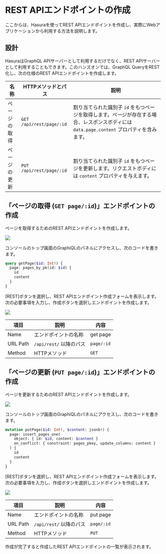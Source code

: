 # REST APIエンドポイントの作成

ここからは、Hasuraを使ってREST APIエンドポイントを作成し、実際にWebアプリケーションから利用する方法を説明します。

## 設計

HasuraはGraphQL APIサーバーとして利用するだけでなく、REST APIサーバーとして利用することもできます。このハンズオンでは、GraphQL QueryをREST化し、次の仕様のREST APIエンドポイントを作成します。

| 名称         | HTTPメソッドとパス       | 説明                                                                                                                                      |
| ------------ | ------------------------ | ----------------------------------------------------------------------------------------------------------------------------------------- |
| ページの取得 | `GET /api/rest/page/:id` | 割り当てられた識別子 `id` をもつページを取得します。ページが存在する場合、レスポンスボディには `data.page.content` プロパティを含みます。 |
| ページの更新 | `PUT /api/rest/page/:id` | 割り当てられた識別子 `id` をもつページを更新します。リクエストボディには `content` プロパティを与えます。                                 |

## 「ページの取得 (`GET page/:id`)」エンドポイントの作成

ページを取得するためのREST APIエンドポイントを作成します。

![](https://lh3.googleusercontent.com/WpWX9e0zMECBpUvdyFXyPAxKauwgpNVAwGSLzjt3M99aeL9t90CrqZrdpEf39uh5SKPBeYvfMX0i6KvTuXf39_rccK1o7aohwFL_OCmz0TX-i0Lc2tlJpk5gPMdTrEqzKyElKvPzEQ=w1280)

コンソールのトップ画面のGraphiQLのパネルにアクセスし、次のコードを書きます。

```graphql
query getPage($id: Int!) {
  page: pages_by_pk(id: $id) {
    id
    content
  }
}
```

[REST]ボタンを選択し、REST APIエンドポイント作成フォームを表示します。次の必要事項を入力し、作成ボタンを選択しエンドポイントを作成します。

![](https://lh3.googleusercontent.com/fKkiNL4nWYUtiG8OfAk8mhTxdJuZQclLLBWheVclr4EcC7ggsZzpI4mTYGQ-6pvWZWApa2acaUJKVjOFy5oHwqhtVfn4arYX01B29yUvOQwWPRIq-6JOBFNTfP_FxoNJNRaseYEMbw=w1280)

| 項目     | 説明                    | 内容       |
| -------- | ----------------------- | ---------- |
| Name     | エンドポイントの名称    | get page   |
| URL Path | `/api/rest/` 以降のパス | `page/:id` |
| Method   | HTTPメソッド            | `GET`      |

## 「ページの更新 (`PUT page/:id`)」エンドポイントの作成

ページを更新するためのREST APIエンドポイントを作成します。

![](https://lh3.googleusercontent.com/yeEU1sF7DR3VA7tWn-FDofpFIfK93q2hssqnn25c_-0bnAbo8WdzdTahQ3HVst7hCniT5hJqHgWS9Pu9zTQorHxErtdp8PSFJmgsU6R0G_oPzF__Up-aSdHQWFc_uuWyVU_Ux50jlw=w1280)

コンソールのトップ画面のGraphiQLのパネルにアクセスし、次のコードを書きます。

```graphql
mutation putPage($id: Int!, $content: jsonb!) {
  page: insert_pages_one(
    object: { id: $id, content: $content }
    on_conflict: { constraint: pages_pkey, update_columns: content }
  ) {
    id
    content
  }
}
```

[REST]ボタンを選択し、REST APIエンドポイント作成フォームを表示します。次の必要事項を入力し、作成ボタンを選択しエンドポイントを作成します。

![](https://lh3.googleusercontent.com/NUKkifFtbdjjti9tga3fHp0-iIc4e48Cz2HrBOUngbaDad5an29hJ9ucn7kG3MXLIyZw80wpfG3aZZrS9kDEYUnl9cV3VB0oZ6LqIRKbHlgUGBF2PJJC9ifLCABZhmn1Rv8u9mZ8qw=w1280)

| 項目     | 説明                    | 内容       |
| -------- | ----------------------- | ---------- |
| Name     | エンドポイントの名称    | put page   |
| URL Path | `/api/rest/` 以降のパス | `page/:id` |
| Method   | HTTPメソッド            | `PUT`      |

作成が完了すると作成したREST APIエンドポイントの一覧が表示されます。

